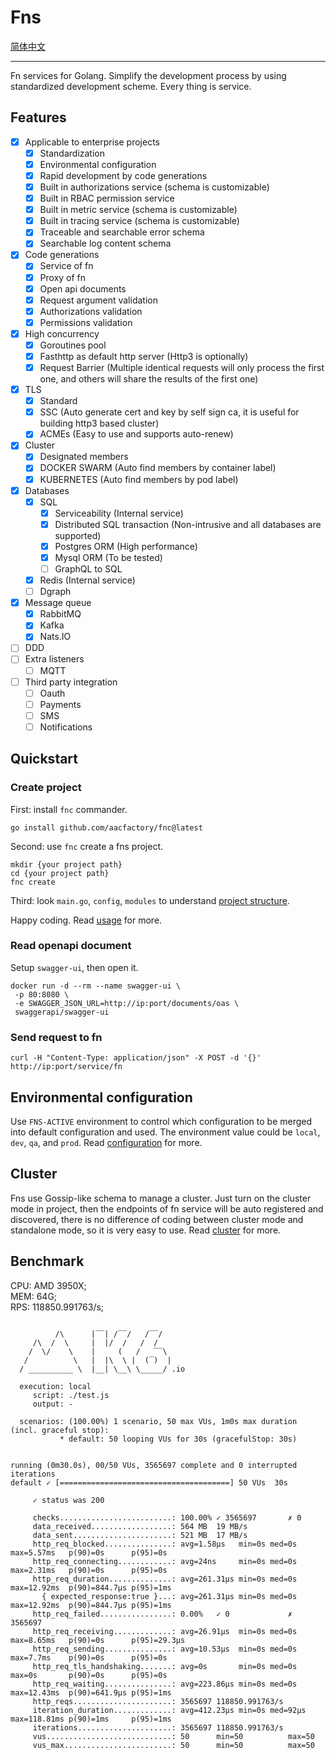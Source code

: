 # Fns 
[简体中文](https://github.com/aacfactory/fns/blob/main/README_zh.md)

---

Fn services for Golang. Simplify the development process by using standardized development scheme. Every thing is service.

## Features
* [x] Applicable to enterprise projects
  * [x] Standardization
  * [x] Environmental configuration
  * [x] Rapid development by code generations
  * [x] Built in authorizations service (schema is customizable)
  * [x] Built in RBAC permission service
  * [x] Built in metric service (schema is customizable)
  * [x] Built in tracing service (schema is customizable)
  * [x] Traceable and searchable error schema
  * [x] Searchable log content schema
* [x] Code generations
    * [x] Service of fn
    * [x] Proxy of fn
    * [x] Open api documents
    * [x] Request argument validation
    * [x] Authorizations validation
    * [x] Permissions validation
* [x] High concurrency
  * [x] Goroutines pool
  * [x] Fasthttp as default http server (Http3 is optionally)
  * [x] Request Barrier (Multiple identical requests will only process the first one, and others will share the results of the first one)
* [x] TLS
  * [x] Standard 
  * [x] SSC (Auto generate cert and key by self sign ca, it is useful for building http3 based cluster)
  * [x] ACMEs (Easy to use and supports auto-renew)
* [x] Cluster
  * [x] Designated members 
  * [x] DOCKER SWARM (Auto find members by container label)
  * [x] KUBERNETES (Auto find members by pod label)
* [x] Databases 
    * [x] SQL
      * [x] Serviceability (Internal service)
      * [x] Distributed SQL transaction (Non-intrusive and all databases are supported)
      * [x] Postgres ORM (High performance)
      * [x] Mysql ORM (To be tested)
      * [ ] GraphQL to SQL
    * [x] Redis (Internal service)
    * [ ] Dgraph
* [x] Message queue
    * [x] RabbitMQ
    * [x] Kafka
    * [x] Nats.IO
* [ ] DDD
* [ ] Extra listeners
  * [ ] MQTT
* [ ] Third party integration
  * [ ] Oauth
  * [ ] Payments
  * [ ] SMS
  * [ ] Notifications

## Quickstart
### Create project
First: install `fnc` commander.
```shell
go install github.com/aacfactory/fnc@latest
```
Second: use `fnc` create a fns project.
```shell
mkdir {your project path}
cd {your project path}
fnc create 
```
Third: look `main.go`, `config`, `modules` to understand [project structure](https://github.com/aacfactory/fns/blob/main/docs/structure.md). 

Happy coding. Read [usage](https://github.com/aacfactory/fns/blob/main/docs/usage.md) for more.
### Read openapi document
Setup `swagger-ui`, then open it.
```shell
docker run -d --rm --name swagger-ui \
 -p 80:8080 \
 -e SWAGGER_JSON_URL=http://ip:port/documents/oas \ 
 swaggerapi/swagger-ui 
```
### Send request to fn
```shell
curl -H "Content-Type: application/json" -X POST -d '{}' http://ip:port/service/fn
```

## Environmental configuration
Use `FNS-ACTIVE` environment to control which configuration to be merged into default configuration and used. 
The environment value could be `local`, `dev`, `qa`, and `prod`.
Read [configuration](https://github.com/aacfactory/fns/blob/main/docs/config.md) for more.

## Cluster
Fns use Gossip-like schema to manage a cluster. 
Just turn on the cluster mode in project, 
then the endpoints of fn service will be auto registered and discovered,
there is no difference of coding between cluster mode and standalone mode,
so it is very easy to use. Read [cluster](https://github.com/aacfactory/fns/blob/main/docs/cluster.md) for more.

## Benchmark
CPU: AMD 3950X;   
MEM: 64G;   
RPS: 118850.991763/s;
```shell

          /\      |‾‾| /‾‾/   /‾‾/
     /\  /  \     |  |/  /   /  /
    /  \/    \    |     (   /   ‾‾\
   /          \   |  |\  \ |  (‾)  |
  / __________ \  |__| \__\ \_____/ .io

  execution: local
     script: ./test.js
     output: -

  scenarios: (100.00%) 1 scenario, 50 max VUs, 1m0s max duration (incl. graceful stop):
           * default: 50 looping VUs for 30s (gracefulStop: 30s)


running (0m30.0s), 00/50 VUs, 3565697 complete and 0 interrupted iterations
default ✓ [======================================] 50 VUs  30s

     ✓ status was 200

     checks.........................: 100.00% ✓ 3565697       ✗ 0
     data_received..................: 564 MB  19 MB/s
     data_sent......................: 521 MB  17 MB/s
     http_req_blocked...............: avg=1.58µs   min=0s med=0s   max=5.57ms   p(90)=0s      p(95)=0s
     http_req_connecting............: avg=24ns     min=0s med=0s   max=2.31ms   p(90)=0s      p(95)=0s
     http_req_duration..............: avg=261.31µs min=0s med=0s   max=12.92ms  p(90)=844.7µs p(95)=1ms
       { expected_response:true }...: avg=261.31µs min=0s med=0s   max=12.92ms  p(90)=844.7µs p(95)=1ms
     http_req_failed................: 0.00%   ✓ 0             ✗ 3565697
     http_req_receiving.............: avg=26.91µs  min=0s med=0s   max=8.65ms   p(90)=0s      p(95)=29.3µs
     http_req_sending...............: avg=10.53µs  min=0s med=0s   max=7.7ms    p(90)=0s      p(95)=0s
     http_req_tls_handshaking.......: avg=0s       min=0s med=0s   max=0s       p(90)=0s      p(95)=0s
     http_req_waiting...............: avg=223.86µs min=0s med=0s   max=12.43ms  p(90)=641.9µs p(95)=1ms
     http_reqs......................: 3565697 118850.991763/s
     iteration_duration.............: avg=412.23µs min=0s med=92µs max=118.81ms p(90)=1ms     p(95)=1ms
     iterations.....................: 3565697 118850.991763/s
     vus............................: 50      min=50          max=50
     vus_max........................: 50      min=50          max=50

```
